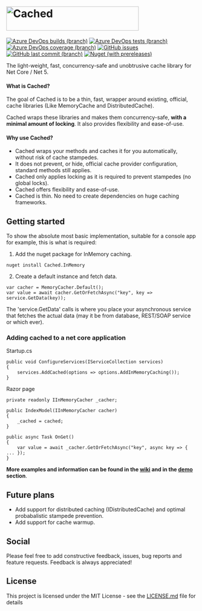 # <img src="https://github.com/ryhled/cached/raw/master/logo.png?raw=true" alt="Cached" width="350" height="64">

[![Azure DevOps builds (branch)](https://img.shields.io/azure-devops/build/ryhled/79d73c90-2ec7-4406-b466-b14dd3a54f24/3/master?style=flat-square)](https://dev.azure.com/ryhled/Cached/_build?definitionId=3)
[![Azure DevOps tests (branch)](https://img.shields.io/azure-devops/tests/ryhled/cached/3/master?style=flat-square)](https://dev.azure.com/ryhled/Cached/_build?definitionId=3)
[![Azure DevOps coverage (branch)](https://img.shields.io/azure-devops/coverage/ryhled/cached/3/master?style=flat-square)](https://dev.azure.com/ryhled/Cached/_build?definitionId=3)
[![GitHub issues](https://img.shields.io/github/issues/ryhled/cached?style=flat-square)](https://github.com/ryhled/cached/issues)
[![GitHub last commit (branch)](https://img.shields.io/github/last-commit/ryhled/cached/master?style=flat-square)](https://github.com/ryhled/cached/commits/master)
[![Nuget (with prereleases)](https://img.shields.io/nuget/vpre/cached?color=informational&style=flat-square)](https://www.nuget.org/packages/Cached)


The light-weight, fast, concurrency-safe and unobtrusive cache library for Net Core / Net 5. 

#### What is Cached?

The goal of Cached is to be a thin, fast, wrapper around existing, official, cache libraries (Like MemoryCache and DistributedCache).

Cached wraps these libraries and makes them concurrency-safe, **with a minimal amount of locking**. It also provides flexibility and ease-of-use.

#### Why use Cached?

- Cached wraps your methods and caches it for you automatically, without risk of cache stampedes.
- It does not prevent, or hide, official cache provider configuration, standard methods still applies.
- Cached only applies locking as it is required to prevent stampedes (no global locks). 
- Cached offers flexibility and ease-of-use.
- Cached is thin. No need to create dependencies on huge caching frameworks.

## Getting started

To show the absolute most basic implementation, suitable for a console app for example, this is what is required:

1. Add the nuget package for InMemory caching.
```
nuget install Cached.InMemory
```

2. Create a default instance and fetch data.

```
var cacher = MemoryCacher.Default();
var value = await cacher.GetOrFetchAsync("key", key => service.GetData(key));
```

The 'service.GetData' calls is where you place your asynchronous service that fetches the actual data (may it be from database, REST/SOAP service or which ever).

### Adding cached to a net core application

Startup.cs

```
public void ConfigureServices(IServiceCollection services)
{
    services.AddCached(options => options.AddInMemoryCaching());
}
```

Razor page

```
private readonly IInMemoryCacher _cacher;

public IndexModel(IInMemoryCacher cacher)
{
    _cached = cached;
}

public async Task OnGet()
{
    var value = await _cacher.GetOrFetchAsync("key", async key => { ... });
}
```

**More examples and information can be found in the [wiki](https://github.com/ryhled/cached/wiki) and in the [demo](https://github.com/ryhled/cached/tree/master/demo/) section**.


## Future plans

* Add support for distributed caching (IDistributedCache) and optimal probabalistic stampede prevention.
* Add support for cache warmup.

## Social

Please feel free to add constructive feedback, issues, bug reports and feature requests. Feedback is always appreciated!

## License

This project is licensed under the MIT License - see the [LICENSE.md](LICENSE.md) file for details
